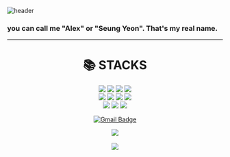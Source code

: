 ![header](https://capsule-render.vercel.app/api?type=wave&color=auto&height=300&section=header&text=StrongCatWill&fontSize=90)
### you can call me "Alex" or "Seung Yeon". That's my real name. 

---

  <div align=center>
<h1>📚 STACKS</h1><div>
 <img src="https://img.shields.io/badge/java-007396?style=for-the-badge&logo=java&logoColor=white"> 
 <img src="https://img.shields.io/badge/python-3776AB?style=for-the-badge&logo=python&logoColor=white"> 
 <img src="https://img.shields.io/badge/html5-E34F26?style=for-the-badge&logo=html5&logoColor=white"> 
 <img src="https://img.shields.io/badge/css-1572B6?style=for-the-badge&logo=css3&logoColor=white">  
<br>

<img src="https://img.shields.io/badge/Notion-3178C6?style=flat&logo=Notion&logoColor=white"/>
<img src="https://img.shields.io/badge/linux-FCC624?style=for-the-badge&logo=linux&logoColor=black">
<img src="https://img.shields.io/badge/mysql-4479A1?style=for-the-badge&logo=mysql&logoColor=white"> 
<img src="https://img.shields.io/badge/bootstrap-7952B3?style=for-the-badge&logo=bootstrap&logoColor=white">
<br>
	
<img src="https://img.shields.io/badge/github-181717?style=for-the-badge&logo=github&logoColor=white">
<img src="https://img.shields.io/badge/git-F05032?style=for-the-badge&logo=git&logoColor=white">
<img src="https://img.shields.io/badge/fontawesome-339AF0?style=for-the-badge&logo=fontawesome&logoColor=white">
<br>

	
[![Gmail Badge](https://img.shields.io/badge/Gmail-d14836?style=flat-square&logo=Gmail&logoColor=white&link=mailto:ssyysskywalker@gmail.com)](ssyysskywalker@gmail.com)
	
</div>
<div align=center>
<img src="https://github-readme-stats.vercel.app/api/top-langs/?username=StrongCatWill&layout=compact"><br><br>
<img src="https://github-readme-stats.vercel.app/api?username=StrongCatWill&show_icons=true">
</div>

